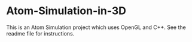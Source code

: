 # Atom-Simulation-in-3D
This is an Atom Simulation project which uses OpenGL and C++. See the readme file for instructions.
